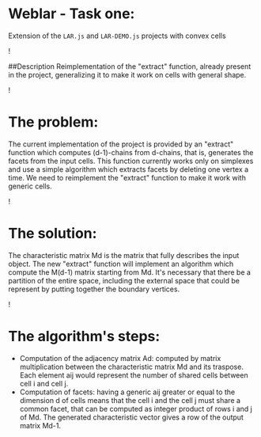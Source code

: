 Weblar - Task one: 
===
Extension of the `LAR.js` and `LAR-DEMO.js` projects with convex cells

!

##Description
Reimplementation of the "extract" function, already present in the project, generalizing it to make it work on cells with general shape. 

!

The problem:
===
The current implementation of the project is provided by an "extract" function which computes (d-1)-chains from d-chains, that is, generates the facets from the input cells. This function currently works only on simplexes and use a simple algorithm which extracts facets by deleting one vertex a time. We need to reimplement the "extract" function to make it work with generic cells.

!

The solution: 
===
The characteristic matrix Md is the matrix that fully describes the input object.
The new "extract" function will implement an algorithm which compute the M(d-1) matrix starting from Md. 
It's necessary that there be a partition of the entire space, including the external space that could be represent by putting together the boundary vertices.

!

The algorithm's steps:
===
* Computation of the adjacency matrix Ad: computed by matrix multiplication between the characteristic matrix Md and its traspose. Each element aij would represent the number of shared cells between cell i and cell j.
* Computation of facets: having a generic aij greater or equal to the dimension d of cells means that the cell i and the cell j must share a common facet, that can be computed as integer product of rows i and j of Md. The generated characteristic vector gives a row of the output matrix Md-1.
